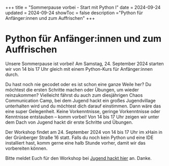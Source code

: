 +++
title = "Sommerpause vorbei - Start mit Python I"
date = 2024-09-24
updated = 2024-09-24
showToc = false
description ="Python für Anfänger:innen und zum Auffrischen"
+++

<script lang="ts">
    import Figure from "$lib/components/Figure.svelte";
</script>

# Python für Anfänger:innen und zum Auffrischen

Unsere Sommerpause ist vorbei! Am Samstag, 24. September 2024 starten wir von 14 bis 17 Uhr gleich mit einem Python-Kurs für Anfänger:innen durch.

Du hast noch nie gecodet oder es ist schon eine ganze Weile her? Du möchtest die ersten Schritte machen oder Übungen, um wieder reinzukommen? Vielleicht fährst du auch zum diesjährigen Chaos Communication Camp, bei dem Jugend hackt ein großes Jugendvillage unterhalten wird und du möchtest dich darauf einstimmen. Dann wäre das eine super Gelegenheit. Keine Vorkenntnisse, geringe Vorkenntnisse oder Kenntnisse entstauben – komm vorbei! Von 14 bis 17 Uhr zeigen wir unter dem Dach von Jugend hackt dir erste Schritte und Übungen.

Der Workshop findet am 24. September 2024 von 14 bis 17 Uhr im xHain in der Grünberger Straße 16 statt. Falls du noch kein Python und eine IDE installiert hast, komm gerne eine halb Stunde vorher, damit wir das vorbereiten können.

Bitte meldet Euch für den Workshop bei [Jugend hackt hier](https://jugendhackt.org/lab/berlin/) an. Danke.
